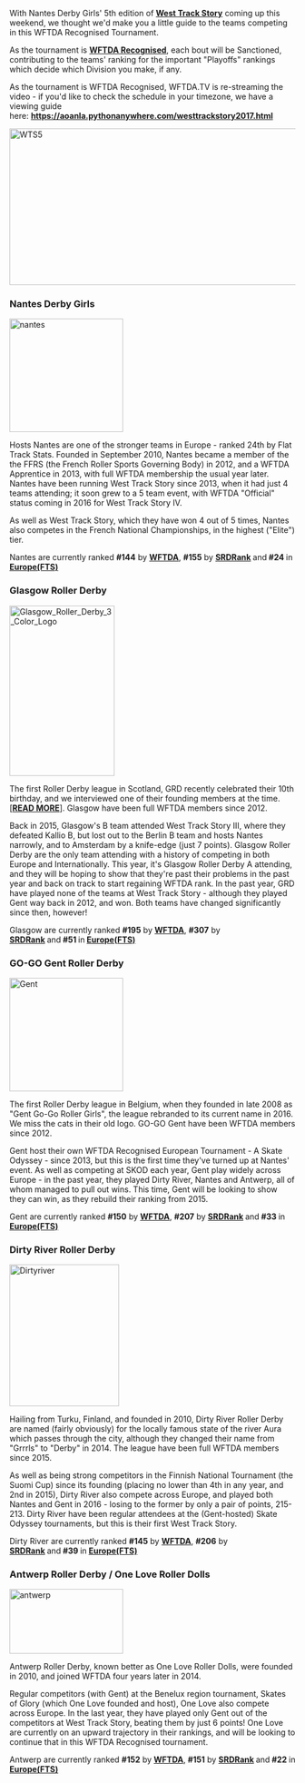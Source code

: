 <html><body><p>With Nantes Derby Girls' 5th edition of <strong><a href="https://www.facebook.com/events/629986423840264/">West Track Story</a></strong> coming up this weekend, we thought we'd make you a little guide to the teams competing in this WFTDA Recognised Tournament.

As the tournament is <strong><a href="https://wftda.com/events/wftda-recognized-tournaments/">WFTDA Recognised</a></strong>, each bout will be Sanctioned, contributing to the teams' ranking for the important "Playoffs" rankings which decide which Division you make, if any.

As the tournament is WFTDA Recognised, WFTDA.TV is re-streaming the video - if you'd like to check the schedule in your timezone, we have a viewing guide here: <strong><a href="https://aoanla.pythonanywhere.com/westtrackstory2017.html">https://aoanla.pythonanywhere.com/westtrackstory2017.html</a></strong>

<img class=" size-full wp-image-17455 aligncenter" src="/2017/04/wts5.jpg" alt="WTS5" width="526" height="276">
</p><h3>Nantes Derby Girls</h3>
<img class="alignnone size-full wp-image-17407" src="/2017/04/nantes.jpg" alt="nantes" width="200" height="200">

Hosts Nantes are one of the stronger teams in Europe - ranked 24th by Flat Track Stats. Founded in September 2010, Nantes became a member of the the FFRS (the French Roller Sports Governing Body) in 2012, and a WFTDA Apprentice in 2013, with full WFTDA membership the usual year later.
Nantes have been running West Track Story since 2013, when it had just 4 teams attending; it soon grew to a 5 team event, with WFTDA "Official" status coming in 2016 for West Track Story IV.

As well as West Track Story, which they have won 4 out of 5 times, Nantes also competes in the French National Championships, in the highest ("Elite") tier.

Nantes are currently ranked <strong>#144</strong> by <strong><a href="https://wftda.com/rankings-february-28-2017/">WFTDA</a></strong>, <strong>#155</strong> by <strong><a href="https://aoanla.pythonanywhere.com/17-Mar-ranking.html">SRDRank</a> </strong>and<strong> #24 </strong>in<strong> <a href="http://flattrackstats.com/rankings/europe">Europe(FTS)</a></strong>
<h3>Glasgow Roller Derby</h3>
<img class="alignnone size-medium wp-image-4717" src="https://www.scottishrollerderbyblog.com/2015/06/glasgow_roller_derby_3_color_logo.png?w=185" alt="Glasgow_Roller_Derby_3_Color_Logo" width="185" height="300">

The first Roller Derby league in Scotland, GRD recently celebrated their 10th birthday, and we interviewed one of their founding members at the time. [<strong><a href="https://www.scottishrollerderbyblog.com/posts/2017/03/04/10-years-of-roller-derby-in-glasgow-mistress-malicious-on-grds-10th/">READ MORE</a></strong>]. Glasgow have been full WFTDA members since 2012.

Back in 2015, Glasgow's B team attended West Track Story III, where they defeated Kallio B, but lost out to the Berlin B team and hosts Nantes narrowly, and to Amsterdam by a knife-edge (just 7 points).
Glasgow Roller Derby are the only team attending with a history of competing in both Europe and Internationally.
This year, it's Glasgow Roller Derby A attending, and they will be hoping to show that they're past their problems in the past year and back on track to start regaining WFTDA rank. In the past year, GRD have played none of the teams at West Track Story - although they played Gent way back in 2012, and won. Both teams have changed significantly since then, however!

Glasgow are currently ranked <strong>#195</strong> by <strong><a href="https://wftda.com/rankings-february-28-2017/">WFTDA</a></strong>, <strong>#307</strong> by <strong><a href="https://aoanla.pythonanywhere.com/17-Mar-ranking.html">SRDRank</a> </strong>and<strong> #51 </strong>in<strong> <a href="http://flattrackstats.com/rankings/europe">Europe(FTS)</a></strong>
<h3>GO-GO Gent Roller Derby</h3>
<img class="alignnone size-full wp-image-17411" src="/2017/04/gent.png" alt="Gent" width="200" height="200">

The first Roller Derby league in Belgium, when they founded in late 2008 as "Gent Go-Go Roller Girls", the league rebranded to its current name in 2016. We miss the cats in their old logo. GO-GO Gent have been WFTDA members since 2012.

Gent host their own WFTDA Recognised European Tournament - A Skate Odyssey - since 2013, but this is the first time they've turned up at Nantes' event. As well as competing at SKOD each year, Gent play widely across Europe - in the past year, they played Dirty River, Nantes and Antwerp, all of whom managed to pull out wins. This time, Gent will be looking to show they can win, as they rebuild their ranking from 2015.

Gent are currently ranked <strong>#150</strong> by <strong><a href="https://wftda.com/rankings-february-28-2017/">WFTDA</a></strong>, <strong>#207</strong> by <strong><a href="https://aoanla.pythonanywhere.com/17-Mar-ranking.html">SRDRank</a> </strong>and<strong> #33 </strong>in<strong> <a href="http://flattrackstats.com/rankings/europe">Europe(FTS)</a></strong>
<h3>Dirty River Roller Derby</h3>
<img class="alignnone size-full wp-image-17414" src="/2017/04/dirtyriver.jpg" alt="Dirtyriver" width="193" height="250">

Hailing from Turku, Finland, and founded in 2010, Dirty River Roller Derby are named (fairly obviously) for the locally famous state of the river Aura which passes through the city, although they changed their name from "Grrrls" to "Derby" in 2014. The league have been full WFTDA members since 2015.

As well as being strong competitors in the Finnish National Tournament (the Suomi Cup) since its founding (placing no lower than 4th in any year, and 2nd in 2015), Dirty River also compete across Europe, and played both Nantes and Gent in 2016 - losing to the former by only a pair of points, 215-213. Dirty River have been regular attendees at the (Gent-hosted) Skate Odyssey tournaments, but this is their first West Track Story.
<div class="clearfix _ikh _3-8j">Dirty River are currently ranked <strong>#145</strong> by <strong><a href="https://wftda.com/rankings-february-28-2017/">WFTDA</a></strong>, <strong>#206</strong> by <strong><a href="https://aoanla.pythonanywhere.com/17-Mar-ranking.html">SRDRank</a> </strong>and<strong> #39 </strong>in<strong> <a href="http://flattrackstats.com/rankings/europe">Europe(FTS)</a></strong></div>
<h3>Antwerp Roller Derby / One Love Roller Dolls</h3>
<img class="alignnone size-full wp-image-17417" src="/2017/04/antwerp.jpg" alt="antwerp" width="200" height="114">

Antwerp Roller Derby, known better as One Love Roller Dolls, were founded in 2010, and joined WFTDA four years later in 2014.

Regular competitors (with Gent) at the Benelux region tournament, Skates of Glory (which One Love founded and host), One Love also compete across Europe. In the last year, they have played only Gent out of the competitors at West Track Story, beating them by just 6 points! One Love are currently on an upward trajectory in their rankings, and will be looking to continue that in this WFTDA Recognised tournament.

Antwerp are currently ranked <strong>#152</strong> by <strong><a href="https://wftda.com/rankings-february-28-2017/">WFTDA</a></strong>, <strong>#151</strong> by <strong><a href="https://aoanla.pythonanywhere.com/17-Mar-ranking.html">SRDRank</a> </strong>and<strong> #22 </strong>in<strong> <a href="http://flattrackstats.com/rankings/europe">Europe(FTS)</a></strong></body></html>
